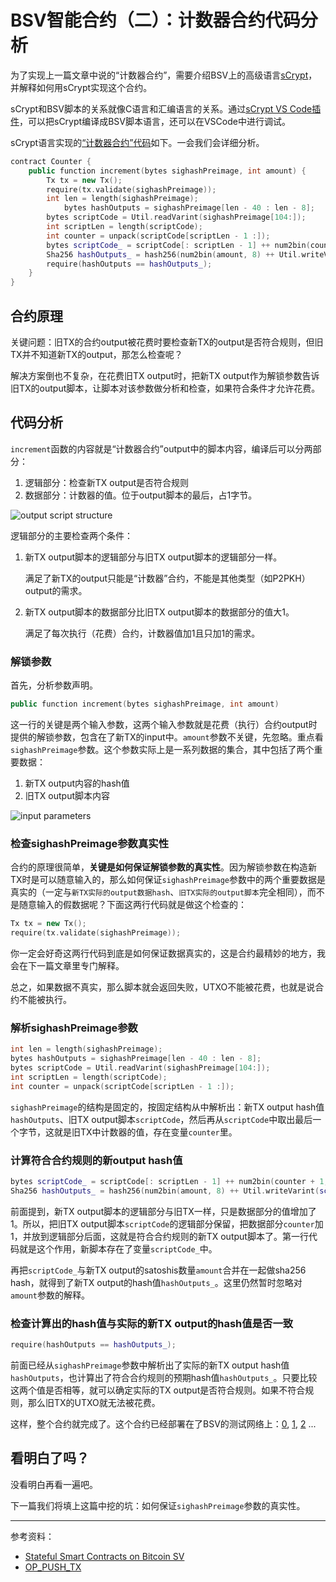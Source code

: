# BSV智能合约（二）：计数器合约代码分析

为了实现上一篇文章中说的“计数器合约”，需要介绍BSV上的高级语言[sCrypt](https://scryptdoc.readthedocs.io/en/latest/)，并解释如何用sCrypt实现这个合约。

sCrypt和BSV脚本的关系就像C语言和汇编语言的关系。通过[sCrypt VS Code插件](https://marketplace.visualstudio.com/items?itemName=bsv-scrypt.sCrypt)，可以把sCrypt编译成BSV脚本语言，还可以在VSCode中进行调试。

sCrypt语言实现的[“计数器合约”代码](https://github.com/scrypt-sv/boilerplate/blob/master/tests/testnet/counter.js)如下。一会我们会详细分析。

```c++
contract Counter {
    public function increment(bytes sighashPreimage, int amount) {
        Tx tx = new Tx();
        require(tx.validate(sighashPreimage));
        int len = length(sighashPreimage);
		    bytes hashOutputs = sighashPreimage[len - 40 : len - 8];
        bytes scriptCode = Util.readVarint(sighashPreimage[104:]);
        int scriptLen = length(scriptCode);
        int counter = unpack(scriptCode[scriptLen - 1 :]);
        bytes scriptCode_ = scriptCode[: scriptLen - 1] ++ num2bin(counter + 1, 1);
        Sha256 hashOutputs_ = hash256(num2bin(amount, 8) ++ Util.writeVarint(scriptCode_));
        require(hashOutputs == hashOutputs_);
    }
}
```



## 合约原理

关键问题：旧TX的合约output被花费时要检查新TX的output是否符合规则，但旧TX并不知道新TX的output，那怎么检查呢？

解决方案倒也不复杂，在花费旧TX output时，把新TX output作为解锁参数告诉旧TX的output脚本，让脚本对该参数做分析和检查，如果符合条件才允许花费。



## 代码分析

`increment`函数的内容就是“计数器合约”output中的脚本内容，编译后可以分两部分：

1. 逻辑部分：检查新TX output是否符合规则
2. 数据部分：计数器的值。位于output脚本的最后，占1字节。

![output script structure](https://bico.media/7a8dca9ec04f1b6f2a078ab270094fe9479413679fd77e1d9457c76b4874b859)



逻辑部分的主要检查两个条件：

1. 新TX output脚本的逻辑部分与旧TX output脚本的逻辑部分一样。

   满足了新TX的output只能是“计数器”合约，不能是其他类型（如P2PKH）output的需求。

2. 新TX output脚本的数据部分比旧TX output脚本的数据部分的值大1。

   满足了每次执行（花费）合约，计数器值加1且只加1的需求。



### 解锁参数

首先，分析参数声明。

```c++
public function increment(bytes sighashPreimage, int amount)
```

这一行的关键是两个输入参数，这两个输入参数就是花费（执行）合约output时提供的解锁参数，包含在了新TX的input中。`amount`参数不关键，先忽略。重点看`sighashPreimage`参数。这个参数实际上是一系列数据的集合，其中包括了两个重要数据：

1. 新TX output内容的hash值
2. 旧TX output脚本内容

![input parameters](https://bico.media/82d0be05e89b82c8c5c13fb6790f954e28d47a05b790f5bad90be5cf96dd1264)



### 检查sighashPreimage参数真实性

合约的原理很简单，**关键是如何保证解锁参数的真实性**。因为解锁参数在构造新TX时是可以随意输入的，那么如何保证`sighashPreimage`参数中的两个重要数据是真实的（一定与`新TX实际的output数据hash`、`旧TX实际的output脚本`完全相同），而不是随意输入的假数据呢？下面这两行代码就是做这个检查的：

```c++
Tx tx = new Tx();
require(tx.validate(sighashPreimage));
```

你一定会好奇这两行代码到底是如何保证数据真实的，这是合约最精妙的地方，我会在下一篇文章里专门解释。

总之，如果数据不真实，那么脚本就会返回失败，UTXO不能被花费，也就是说合约不能被执行。



### 解析sighashPreimage参数

```c++
int len = length(sighashPreimage);
bytes hashOutputs = sighashPreimage[len - 40 : len - 8];
bytes scriptCode = Util.readVarint(sighashPreimage[104:]);
int scriptLen = length(scriptCode);
int counter = unpack(scriptCode[scriptLen - 1 :]);
```

`sighashPreimage`的结构是固定的，按固定结构从中解析出：新TX output hash值`hashOutputs`、旧TX output脚本`scriptCode`，然后再从`scriptCode`中取出最后一个字节，这就是旧TX中计数器的值，存在变量`counter`里。



### 计算符合合约规则的新output hash值

```c++
bytes scriptCode_ = scriptCode[: scriptLen - 1] ++ num2bin(counter + 1, 1);
Sha256 hashOutputs_ = hash256(num2bin(amount, 8) ++ Util.writeVarint(scriptCode_));
```

前面提到，新TX output脚本的逻辑部分与旧TX一样，只是数据部分的值增加了1。所以，把旧TX output脚本`scriptCode`的逻辑部分保留，把数据部分`counter`加1，并放到逻辑部分后面，这就是符合合约规则的新TX output脚本了。第一行代码就是这个作用，新脚本存在了变量`scriptCode_`中。

再把`scriptCode_`与新TX output的satoshis数量`amount`合并在一起做sha256 hash，就得到了新TX output的hash值`hashOutputs_`。这里仍然暂时忽略对`amount`参数的解释。



### 检查计算出的hash值与实际的新TX output的hash值是否一致

```c++
require(hashOutputs == hashOutputs_);
```

前面已经从`sighashPreimage`参数中解析出了实际的新TX output hash值`hashOutputs`，也计算出了符合合约规则的预期hash值`hashOutputs_`。只要比较这两个值是否相等，就可以确定实际的TX output是否符合规则。如果不符合规则，那么旧TX的UTXO就无法被花费。

这样，整个合约就完成了。这个合约已经部署在了BSV的测试网络上：[0](https://test.whatsonchain.com/tx/5bde01982a262beb5f438ca36ee27ca75467ac890183b329e2fd5fcb16b488cf), [1](https://test.whatsonchain.com/tx/1f3c9b9dfacc4ff485d6fecf01c7dd1e5d8d8493d24b259a1d57b4e759eaf926), [2](https://test.whatsonchain.com/tx/34418a69f2dee4b2e7263f4d56a8fd5bd5e301a6e2120fde50672eed7537cb0e) ...



## 看明白了吗？

没看明白再看一遍吧。

下一篇我们将填上这篇中挖的坑：如何保证`sighashPreimage`参数的真实性。



----

参考资料：

* [Stateful Smart Contracts on Bitcoin SV](https://medium.com/coinmonks/stateful-smart-contracts-on-bitcoin-sv-c24f83a0f783)
* [OP_PUSH_TX](https://medium.com/@xiaohuiliu/op-push-tx-3d3d279174c1)
